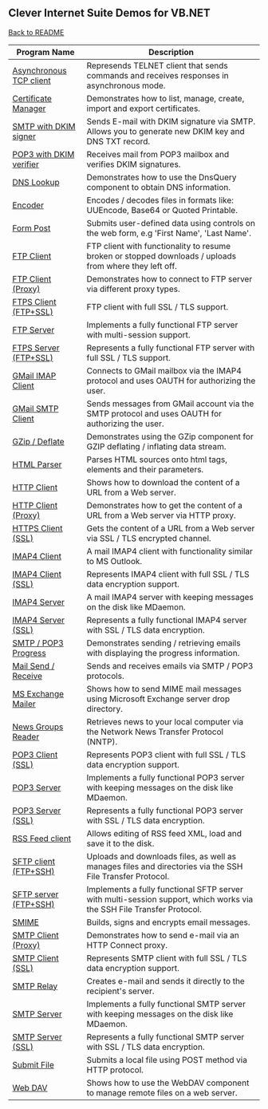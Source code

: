 ## Clever Internet Suite Demos for VB.NET

[Back to README](README.md)

| Program Name | Description |
|---|---|
|[Asynchronous TCP client](./VB.NET/AsyncClient)|Represends TELNET client that sends commands and receives responses in asynchronous mode.|
|[Certificate Manager](./VB.NET/CertMgr)|Demonstrates how to list, manage, create, import and export certificates.|
|[SMTP with DKIM signer](./VB.NET/DkimSign)|Sends E-mail with DKIM signature via SMTP. Allows you to generate new DKIM key and DNS TXT record.|
|[POP3 with DKIM verifier](./VB.NET/DkimVerify)|Receives mail from POP3 mailbox and verifies DKIM signatures.|
|[DNS Lookup](./VB.NET/DnsLookup)|Demonstrates how to use the DnsQuery component to obtain DNS information.|
|[Encoder](./VB.NET/Encoder)|Encodes / decodes files in formats like: UUEncode, Base64 or Quoted Printable.|
|[Form Post](./VB.NET/FormPost)|Submits user-defined data using controls on the web form, e.g 'First Name', 'Last Name'.|
|[FTP Client](./VB.NET/FtpClient)|FTP client with functionality to resume broken or stopped downloads / uploads from where they left off.|
|[FTP Client (Proxy)](./VB.NET/FtpClientProxy)|Demonstrates how to connect to FTP server via different proxy types.|
|[FTPS Client (FTP+SSL)](./VB.NET/FtpClientSSL)|FTP client with full SSL / TLS support.|
|[FTP Server](./VB.NET/FtpServer)|Implements a fully functional FTP server with multi-session support.|
|[FTPS Server (FTP+SSL)](./VB.NET/FtpServerSSL)|Represents a fully functional FTP server with full SSL / TLS support.|
|[GMail IMAP Client](./VB.NET/GMailIMAP)|Connects to GMail mailbox via the IMAP4 protocol and uses OAUTH for authorizing the user.|
|[GMail SMTP Client](./VB.NET/GMailSMTP)|Sends messages from GMail account via the SMTP protocol and uses OAUTH for authorizing the user.|
|[GZip / Deflate](./VB.NET/GZipDeflate)|Demonstrates using the GZip component for GZIP deflating / inflating data stream.|
|[HTML Parser](./VB.NET/HtmlParser)|Parses HTML sources onto html tags, elements and their parameters.|
|[HTTP Client](./VB.NET/HttpClient)|Shows how to download the content of a URL from a Web server.|
|[HTTP Client (Proxy)](./VB.NET/HttpClientProxy)|Demonstrates how to get the content of a URL from a Web server via HTTP proxy.|
|[HTTPS Client (SSL)](./VB.NET/HttpClientSSL)|Gets the content of a URL from a Web server via SSL / TLS encrypted channel.|
|[IMAP4 Client](./VB.NET/ImapClient)|A mail IMAP4 client with functionality similar to MS Outlook.|
|[IMAP4 Client (SSL)](./VB.NET/ImapClientSSL)|Represents IMAP4 client with full SSL / TLS data encryption support.|
|[IMAP4 Server](./VB.NET/ImapServer)|A mail IMAP4 server with keeping messages on the disk like MDaemon.|
|[IMAP4 Server (SSL)](./VB.NET/ImapServerSSL)|Represents a fully functional IMAP4 server with SSL / TLS data encryption.|
|[SMTP / POP3 Progress](./VB.NET/MailProgress)|Demonstrates sending / retrieving emails with displaying the progress information.|
|[Mail Send / Receive](./VB.NET/MailSendReceive)|Sends and receives emails via SMTP / POP3 protocols.|
|[MS Exchange Mailer](./VB.NET/MSExchange)|Shows how to send MIME mail messages using Microsoft Exchange server drop directory.|
|[News Groups Reader](./VB.NET/NewsGroups)|Retrieves news to your local computer via the Network News Transfer Protocol (NNTP).|
|[POP3 Client (SSL)](./VB.NET/Pop3ClientSSL)|Represents POP3 client with full SSL / TLS data encryption support.|
|[POP3 Server](./VB.NET/Pop3Server)|Implements a fully functional POP3 server with keeping messages on the disk like MDaemon.|
|[POP3 Server (SSL)](./VB.NET/Pop3ServerSSL)|Represents a fully functional POP3 server with SSL / TLS data encryption.|
|[RSS Feed client](./VB.NET/RssFeed)|Allows editing of RSS feed XML, load and save it to the disk.|
|[SFTP client (FTP+SSH)](./VB.NET/SFTPClient)|Uploads and downloads files, as well as manages files and directories via the SSH File Transfer Protocol.|
|[SFTP server (FTP+SSH)](./VB.NET/SFtpServer)|Implements a fully functional SFTP server with multi-session support, which works via the SSH File Transfer Protocol.|
|[SMIME](./VB.NET/SMime)|Builds, signs and encrypts email messages.|
|[SMTP Client (Proxy)](./VB.NET/SmtpClientProxy)|Demonstrates how to send e-mail via an HTTP Connect proxy.|
|[SMTP Client (SSL)](./VB.NET/SmtpClientSSL)|Represents SMTP client with full SSL / TLS data encryption support.|
|[SMTP Relay](./VB.NET/SmtpRelay)|Creates e-mail and sends it directly to the recipient's server.|
|[SMTP Server](./VB.NET/SmtpServer)|Implements a fully functional SMTP server with keeping messages on the disk like MDaemon.|
|[SMTP Server (SSL)](./VB.NET/SmtpServerSSL)|Represents a fully functional SMTP server with SSL / TLS data encryption.|
|[Submit File](./VB.NET/SubmitFile)|Submits a local file using POST method via HTTP protocol.|
|[Web DAV](./VB.NET/WebDAV)|Shows how to use the WebDAV component to manage remote files on a web server.|
